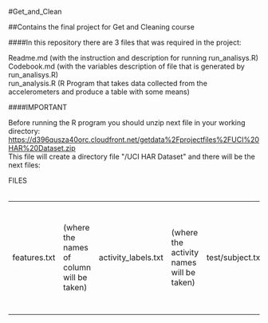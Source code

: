 #Get_and_Clean

##Contains the final project for Get and Cleaning course

####In this repository there are 3 files that was required in the project:

Readme.md           (with the instruction and description for running run_analisys.R)<br /> 
Codebook.md         (with the variables description of file that is generated by run_analisys.R)<br /> 
run_analysis.R      (R Program that takes data collected from the accelerometers and produce a table with some means)<br /> 

####IMPORTANT

Before running the R program you should unzip next file in your working directory:<br>
https://d396qusza40orc.cloudfront.net/getdata%2Fprojectfiles%2FUCI%20HAR%20Dataset.zip<br>
This file will create a directory file "/UCI HAR Dataset" and there will be the next files:<br> 
<table>
<tr>FILES<tr>
<td>features.txt</td><td>(where the names of column will be taken)</td><br>  
<td>activity_labels.txt</td><td>(where the activity names will be taken)</td><br>  
<td>test/subject.txt</td><td>(with the number of subject that take the test)</td> 
<td>test/X_test.txt</td><td>(with the information that was collected or generated from accelerometers)</td>
<td>test/y_test.txt</td><td>(with the number of activity that the subject was doing in the test)</td> 
<td>train/subject.txt</td><td>(with the number of subject that take the train)</td>
<td>train/X_train.txt</td><td>(with the information that was collected or generated from accelerometers)</td>
<td>train/y_train.txt</td><td>(with the number of activity that the subject was doing in the train)</td> 
<table>

